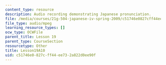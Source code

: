 ```yaml
---
content_type: resource
description: Audio recording demonstrating Japanese pronunciation.
file: /media/courses/21g-504-japanese-iv-spring-2009/c51746e0827cff44ee732a822d0ee90f_Lesson19A10.mp3
file_type: audio/mpeg
learning_resource_types: []
ocw_type: OCWFile
parent_title: Lesson 19
parent_type: CourseSection
resourcetype: Other
title: Lesson19A10
uid: c51746e0-827c-ff44-ee73-2a822d0ee90f
---
```


